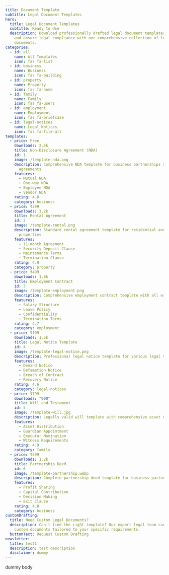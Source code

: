 ```yaml
---
title: Document Template
subtitle: Legal Document Templates
hero:
  title: Legal Document Templates
  subtitle: Ready to Use
  description: Download professionally drafted legal document templates. Save time
    and ensure legal compliance with our comprehensive collection of legal
    documents.
categories:
  - id: all
    name: All Templates
    icon: fas fa-list
  - id: business
    name: Business
    icon: fas fa-building
  - id: property
    name: Property
    icon: fas fa-home
  - id: family
    name: Family
    icon: fas fa-users
  - id: employment
    name: Employment
    icon: fas fa-briefcase
  - id: legal-notices
    name: Legal Notices
    icon: fas fa-file-alt
templates:
  - price: Free
    downloads: 2.5k
    title: Non-Disclosure Agreement (NDA)
    id: 1
    image: /template-nda.png
    description: Comprehensive NDA template for business partnerships and employee
      agreements
    features:
      - Mutual NDA
      - One-way NDA
      - Employee NDA
      - Vendor NDA
    rating: 4.8
    category: business
  - price: ₹299
    downloads: 3.2k
    title: Rental Agreement
    id: 2
    image: /template-rental.png
    description: Standard rental agreement template for residential and commercial
      properties
    features:
      - 11-month Agreement
      - Security Deposit Clause
      - Maintenance Terms
      - Termination Clause
    rating: 4.9
    category: property
  - price: ₹499
    downloads: 1.8k
    title: Employment Contract
    id: 3
    image: /template-employment.png
    description: Comprehensive employment contract template with all essential clauses
    features:
      - Salary Structure
      - Leave Policy
      - Confidentiality
      - Termination Terms
    rating: 4.7
    category: employment
  - price: ₹199
    downloads: 1.5k
    title: Legal Notice Template
    id: 4
    image: /template-legal-notice.png
    description: Professional legal notice template for various legal matters
    features:
      - Demand Notice
      - Defamation Notice
      - Breach of Contract
      - Recovery Notice
    rating: 4.6
    category: legal-notices
  - price: ₹799
    downloads: "900"
    title: Will and Testament
    id: 5
    image: /template-will.jpg
    description: Legally valid will template with comprehensive asset distribution clauses
    features:
      - Asset Distribution
      - Guardian Appointment
      - Executor Nomination
      - Witness Requirements
    rating: 4.9
    category: family
  - price: ₹599
    downloads: 1.2k
    title: Partnership Deed
    id: 6
    image: /template-partnership.webp
    description: Complete partnership deed template for business partnerships
    features:
      - Profit Sharing
      - Capital Contribution
      - Decision Making
      - Exit Clause
    rating: 4.8
    category: business
customDrafting:
  title: Need Custom Legal Documents?
  description: Can't find the right template? Our expert legal team can draft
    custom documents tailored to your specific requirements.
  buttonText: Request Custom Drafting
newsletter:
  title: test1
  description: test description
  disclaimer: dummy
---
```

dummy body
